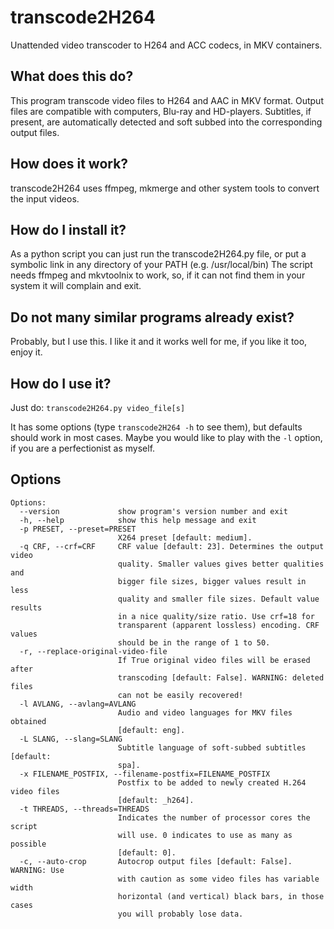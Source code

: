 # transcode2H264
Unattended video transcoder to H264 and ACC codecs, in MKV containers.

## What does this do?
This program transcode video files to H264 and AAC in MKV format. Output files are compatible with computers, Blu-ray and HD-players. Subtitles, if present, are automatically detected and soft subbed into the corresponding output files.

## How does it work?
transcode2H264 uses ffmpeg, mkmerge and other system tools to convert the input videos.

## How do I install it?
As a python script you can just run the transcode2H264.py file, or put a symbolic link in any directory of your PATH (e.g. /usr/local/bin)
The script needs ffmpeg and mkvtoolnix to work, so, if it can not find them in your system it will complain and exit.

## Do not many similar programs already exist?
Probably, but I use this. I like it and it works well for me, if you like it too, enjoy it.

## How do I use it?
Just do:
`transcode2H264.py video_file[s]`

It has some options (type `transcode2H264 -h` to see them), but defaults should work in most cases. Maybe you would like to play with the `-l` option, if you are a perfectionist as myself.

## Options
```
Options:
  --version             show program's version number and exit
  -h, --help            show this help message and exit
  -p PRESET, --preset=PRESET
                        X264 preset [default: medium].
  -q CRF, --crf=CRF     CRF value [default: 23]. Determines the output video
                        quality. Smaller values gives better qualities and
                        bigger file sizes, bigger values result in less
                        quality and smaller file sizes. Default value results
                        in a nice quality/size ratio. Use crf=18 for
                        transparent (apparent lossless) encoding. CRF values
                        should be in the range of 1 to 50.
  -r, --replace-original-video-file
                        If True original video files will be erased after
                        transcoding [default: False]. WARNING: deleted files
                        can not be easily recovered!
  -l AVLANG, --avlang=AVLANG
                        Audio and video languages for MKV files obtained
                        [default: eng].
  -L SLANG, --slang=SLANG
                        Subtitle language of soft-subbed subtitles [default:
                        spa].
  -x FILENAME_POSTFIX, --filename-postfix=FILENAME_POSTFIX
                        Postfix to be added to newly created H.264 video files
                        [default: _h264].
  -t THREADS, --threads=THREADS
                        Indicates the number of processor cores the script
                        will use. 0 indicates to use as many as possible
                        [default: 0].
  -c, --auto-crop       Autocrop output files [default: False]. WARNING: Use
                        with caution as some video files has variable width
                        horizontal (and vertical) black bars, in those cases
                        you will probably lose data.
```
